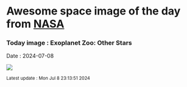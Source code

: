 
# Awesome space image of the day from [NASA](https://api.nasa.gov/)

### Today image : Exoplanet Zoo: Other Stars
Date : 2024-07-08

![](https://apod.nasa.gov/apod/image/2407/ExoplanetZoo_Vargic_1080.jpg)

<small>Latest update : Mon Jul  8 23:13:51 2024</small>
        